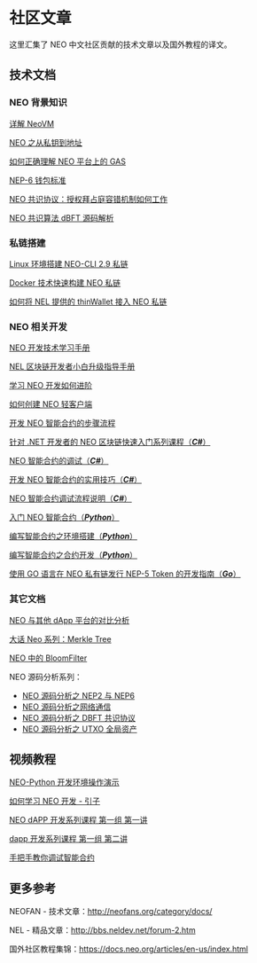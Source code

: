 # 社区文章

这里汇集了 NEO 中文社区贡献的技术文章以及国外教程的译文。

## 技术文档

### NEO 背景知识

[详解 NeoVM](http://neofans.org/2018/06/05/whatisneovm/)

[NEO 之从私钥到地址](http://neofans.org/2018/03/13/1/)

[如何正确理解 NEO 平台上的 GAS](http://neofans.org/2018/09/25/neogas/)

[NEP-6 钱包标准 ](http://neofans.org/2018/10/29/nep-6-wallet-standard/)

[NEO 共识协议：授权拜占庭容错机制如何工作](http://neofans.org/2018/06/08/neo-dbft-2/)

[NEO 共识算法 dBFT 源码解析](http://neofans.org/2018/04/26/neo-共识算法dbft-源码解析/)

### 私链搭建

[Linux 环境搭建 NEO-CLI 2.9 私链](http://8btc.com/thread-233943-1-1.html)

[Docker 技术快速构建 NEO 私链](http://neofans.org/2018/10/30/5-steps-to-build-a-private-chain/)

[如何将 NEL 提供的 thinWallet 接入 NEO 私链](http://bbs.neldev.net/thread-50.htm)

### NEO 相关开发

[NEO 开发技术学习手册](http://neofans.org/2018/09/21/neo开发技术学习手册/)

[NEL 区块链开发者小白升级指导手册](http://bbs.neldev.net/thread-84.htm)

[学习 NEO 开发如何进阶 ](http://neofans.org/2018/09/29/neo-learning-progression/)

[如何创建 NEO 轻客户端](http://neofans.org/2018/10/29/creating-a-light-client-for-neo/)

[开发 NEO 智能合约的步骤流程](http://neofans.org/2018/11/08/the-workflows-of-developing-neo-smart-contracts/)

[针对 .NET 开发者的 NEO 区块链快速入门系列课程（***C#***）](http://bbs.neldev.net/forum-2.htm)

[NEO 智能合约的调试（***C#***）](http://neofans.org/2018/09/17/3/)

[开发 NEO 智能合约的实用技巧（***C#***）](http://neofans.org/2018/11/15/practical-tips-in-developing-neo-smart-contracts/)

[NEO 智能合约调试流程说明（***C#***）](http://bbs.neldev.net/?thread-43.htm)	

[入门 NEO 智能合约（***Python***）](http://bbs.neldev.net/thread-103.htm) 

[编写智能合约之环境搭建（***Python***）](http://neofans.org/2018/09/21/neo-python-1/)

[编写智能合约之合约开发（***Python***）](http://neofans.org/2018/09/21/neo-python-2/)

[使用 GO 语言在 NEO 私有链发行 NEP-5 Token 的开发指南（***Go***）](http://neofans.org/2018/10/25/neo-token-contract-nep-5-in-go/)

### 其它文档

[NEO 与其他 dApp 平台的对比分析](http://neofans.org/2018/10/11/neo_vs_other_dapp_platforms/)

[大话 Neo 系列：Merkle Tree](http://neofans.org/2018/09/21/大话neo系列merkle-tree/)

[NEO 中的 BloomFilter](http://neofans.org/2018/08/28/bloomfilter/)

NEO 源码分析系列：

- [NEO 源码分析之 NEP2 与 NEP6](http://bbs.neldev.net/thread-39.htm)
- [NEO 源码分析之网络通信](http://bbs.neldev.net/thread-34.htm)
- [NEO 源码分析之 DBFT 共识协议](http://bbs.neldev.net/thread-33.htm)
- [NEO 源码分析之 UTXO 全局资产](http://bbs.neldev.net/thread-32.htm)

## 视频教程

[NEO-Python 开发环境操作演示 ](http://neofans.org/2018/09/20/neo-python/)

[如何学习 NEO 开发 - 引子](http://neofans.org/2018/09/19/dev-begin/)

[NEO dAPP 开发系列课程 第一组 第一讲](http://neofans.org/2018/09/29/neo-dapp-course/)

[dapp 开发系列课程 第一组 第二讲 ](http://neofans.org/2018/09/29/neo-dapp-course2/)

[手把手教你调试智能合约](http://bbs.neldev.net/thread-42.htm)							

## 更多参考

NEOFAN - 技术文章：http://neofans.org/category/docs/

NEL - 精品文章：http://bbs.neldev.net/forum-2.htm

国外社区教程集锦：https://docs.neo.org/articles/en-us/index.html